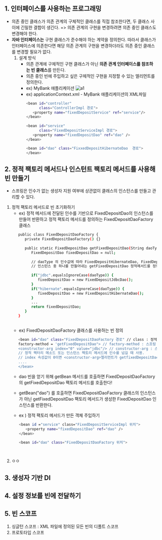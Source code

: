## 1. 인터페이스를 사용하는 프로그래밍
- 의존 중인 클래스가 의존 관계의 구체적인 클래스를 직접 참조한다면, 두 클래스 사이에 긴밀한 결합이 생긴다.
=> 의존 관계의 구현을 변경하려면 의존 중인 클래스도 변경해야 한다.
- <b>자바 인터페이스는</b> 구현 클래스가 준수해야 하는 계약을 정의한다. 따라서 클래스가 인터페이스에 의존한다면
해당 의존 관계의 구현을 변경하더라도 의존 중인 클래스를 변경할 필요가 없다.
   1. 설계 방식
      - 의존 관계에 구체적인 구현 클래스가 아닌 <b>의존 관계 인터페이스를 참조하는 빈 클래스</b>를 만든다.
      - 의존 중인 빈에 주입하고 싶은 구체적인 구현을 지정할 수 있는 <bean> 엘리먼트를 정의한다.
      - ex) MyBank 애플리케이션
        ![a1](https://img1.daumcdn.net/thumb/R1280x0/?scode=mtistory2&fname=https%3A%2F%2Fblog.kakaocdn.net%2Fdn%2FbS8iP7%2FbtqF1omxOJt%2FsXk3SrYNe8TR0MWx55Tec1%2Fimg.png)
      - ex) applicationContext.xml - MyBank 애플리케이션의 XML파일
         ```sh
         <bean id="controller"
               class="ControllerImpl 경로">
            <property name="fixedDepositService" ref="service"/>
         </bean>
            
         <bean id="service"
               class="FixedDepositServiceImpl 경로">
            <property name="fixedDepositDao" ref="dao" />
         </bean>
         
         <bean id="dao" class="FixxedDepositHibernateDao  경로">
         </bean>
         
         ```

## 2. 정적 팩토리 메서드나 인스턴트 팩토리 메서드를 사용해 빈 만들기
- 스프링은 인수가 없는  생성자 지원 여부에 상관없이 클래스의 인스턴스를 만들고 관리할 수 있다.
1. 정적 팩토리 메서드로 빈 초기화하기
   - ex) 정적 메서드에 전달된 인수를 기반으로  FixedDepositDao의 인스턴스를 만들어 반환하고 정적 팩토리 메서드를 정의하는 FixedDepositDaoFactory 클래스
   ```sh
      public class FixedDepositDaoFactory {
         private FixedDepositDaoFactory() {}
         
         public static FixedDepositDao getFixedDepositDao(String daoType, ...) {
            FixedDepositDao fixedDepositDao = null;
            
            // daoType 의 인수값에 따라 FixedDepositHibernateDao, FixedDeppositIbatisDao, FixedDepositJdbcDao 클래스의 
            // 인스턴스 중 하나를 만들어내는 getFixedDepositDao 정적메서드를 정의함
            
            if("jdbc".equalsIgnoreCase(daoType)) {
               fixedDepositDao = new FixedDepositJdbcDao();
            }
            if("hibernate".equalsIgnoreCase(daoType)) {
               fixedDepositDao = new FixedDepositHibernateDao();
            }
            ...
            return fixedDepositDao;
         }
      }
            
   ```
   - ex) FixedDepositDaoFactory 클래스를 사용하는 빈 정의
   ```sh
      <bean id="dao" class="FixedDepositDaoFactory 경로" // class : 정적 팩토리 메서드를 정의하는 클래스의 전체 이름
      factory-method = 'getFixedDepositDao"> // factory-method : 스프링 컨테이너가 FixedDepositDao 인스턴스인 객체를 얻기 위해 호출하는 정적 팩토리 메서드의 이름을 지정
      <constructor-arg index="0" value="jdbc"/> // constructor-arg : 스프링의 beans 스키마에서 정의, 생성자에게 인수를 넘기거나 
      // 정적 팩터리 메소드 또는 인스턴스 팩토리 메서드에 인수를 넘길 때 사용. 
      // index 속성값이 0이면 <constructor-arg>엘리먼트가 getfixedDepositDao 팩토리 메서드의 첫 번째 인수(타입은 daoType)를 정의한다. 
      ....
      </bean>
   ```
      - dao 빈을 얻기 위해 getBean 메서드를 호출하면 FixedDepositDaoFactory의 getFixedDepositDao 팩토리 메서드를 호출한다!
      - getBean("dao") 를 호출하면 FixedDepositDaoFactory 클래스의 인스턴스가 아닌 getFixedDepositDao 팩토리 메서드가 생성한 FixedDepositDao 인스턴스를 반환한다.
         
   - ex ) 정적 팩토리 메서드가 만든 객체 주입하기
      ```sh
      <bean id ="service" class="FixedDepositServiceImpl 위치">
         <property name="fixedDepositDao" ref="dao" />
      </bean>
      
      <bean id="dao" class="FixedDepositDaoFactory 위치">
         
      
   ```
2. ㅇㅇ
   
## 3. 생성자 기반 DI

## 4. 설정 정보를 빈에 전달하기

## 5. 빈 스코프
1. 싱글턴 스코프 : XML 파일에 정의된 모든 빈의 디폴트 스코프
2. 프로토타입 스코프
